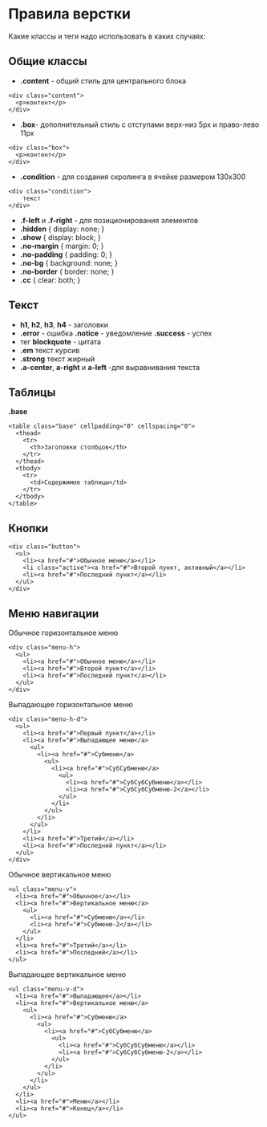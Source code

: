 # Правила верстки #
Какие классы и теги надо использовать в каких случаях:


## Общие классы ##
  * **.content** - общий стиль для центрального блока
```
<div class="content">
  <p>контент</p>
</div>
```
  * **.box**- дополнительный стиль с отступами верх-низ 5рх и право-лево 11рх
```
<div class="box">
  <p>контент</p>
</div>
```
  * **.condition** - для создания скролинга в ячейке размером 130х300
```
<div class="condition">
    текст
</div>
```

  * **.f-left** и **.f-right** - для позиционирования элементов<br />
  * **.hidden** { display: none; }<br />
  * **.show** { display: block; }<br />
  * **.no-margin** { margin: 0; }<br />
  * **.no-padding** { padding: 0; }<br />
  * **.no-bg** { background: none; }<br />
  * **.no-border** { border: none; }<br />
  * **.cc** { clear: both; }<br />
## Текст ##
  * **h1**, **h2**, **h3**, **h4** - заголовки
  * **.error** - ошибка  **.notice** - уведомление  **.success** - успех
  * тег **blockquote** - цитата
  * **.em** текст курсив
  * **.strong** текст жирный
  * **.a-center**, **a-right** и **a-left** -для выравнивания текста


## Таблицы ##
**.base**
```
<table class="base" cellpadding="0" cellspacing="0">
  <thead>
    <tr>
      <th>Заголовки cтолбцов</th>
    </tr>
  </thead>
  <tbody>
    <tr>
      <td>Содержимое таблицы</td>
    </tr>
  </tbody>
</table>
```


## Кнопки ##
```
<div class="button">
  <ul>
    <li><a href="#">Обычное меню</a></li>
    <li class="active"><a href="#">Второй пункт, активный</a></li>
    <li><a href="#">Последний пункт</a></li>
  </ul>
</div>
```
## Меню навигации ##
Обычное горизонтальное меню
```
<div class="menu-h">
  <ul>
    <li><a href="#">Обычное меню</a></li>
    <li><a href="#">Второй пункт</a></li>
    <li><a href="#">Последний пункт</a></li>
  </ul>
</div>
```
Выпадающее горизонтальное меню
```
<div class="menu-h-d">
  <ul>
    <li><a href="#">Первый пункт</a></li>
    <li><a href="#">Выпадающее меню</a>
      <ul>
        <li><a href="#">Субменю</a>
          <ul>
            <li><a href="#">СубСубменю</a>
              <ul>
                <li><a href="#">СубСубСубменю</a></li>
                <li><a href="#">СубСубСубменю-2</a></li>
              </ul>
            </li>
          </ul>
        </li>
      </ul>
    </li>
    <li><a href="#">Третий</a></li>
    <li><a href="#">Последний пункт</a></li>
  </ul>
</div>
```
Обычное вертикальное меню
```
<ul class="menu-v">
  <li><a href="#">Обычное</a></li>
  <li><a href="#">Вертикальное меню</a>
    <ul>
      <li><a href="#">Субменю</a></li>
      <li><a href="#">Субменю-2</a></li>
    </ul>
  </li>
  <li><a href="#">Третий</a></li>
  <li><a href="#">Последний</a></li>
</ul>
```
Выпадающее вертикальное меню
```
<ul class="menu-v-d">
  <li><a href="#">Выпадающее</a></li>
  <li><a href="#">Вертикальное меню</a>
    <ul>
      <li><a href="#">Субменю</a>
        <ul>
          <li><a href="#">СубСубменю</a>
            <ul>
              <li><a href="#">СубСубСубменю</a></li>
              <li><a href="#">СубСубСубменю-2</a></li>
            </ul>
          </li>
        </ul>
      </li>
    </ul>
  </li>
  <li><a href="#">Меню</a></li>
  <li><a href="#">Конец</a></li>
</ul>
```